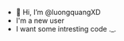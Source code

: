 - 👋 Hi, I’m @luongquangXD
- I'm a new user
- I want some intresting code ._.

<!---
luongquangXD/luongquangXD is a ✨ special ✨ repository because its `README.md` (this file) appears on your GitHub profile.
You can click the Preview link to take a look at your changes.
--->
